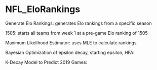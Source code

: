 # NFL_EloRankings

Generate Elo Rankings: generates Elo rankings from a specific season

1505: starts all teams from week 1 at a pre-game Elo ranking of 1505

Maximum Likelihood Estimator: uses MLE to calculate rankings

Bayesian Optimization of epsilon decay, starting epsilon, HFA:

K-Decay Model to Predict 2019 Games:
